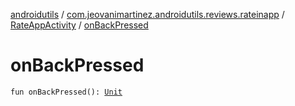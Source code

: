 [androidutils](../../index.md) / [com.jeovanimartinez.androidutils.reviews.rateinapp](../index.md) / [RateAppActivity](index.md) / [onBackPressed](./on-back-pressed.md)

# onBackPressed

`fun onBackPressed(): `[`Unit`](https://kotlinlang.org/api/latest/jvm/stdlib/kotlin/-unit/index.html)